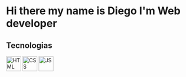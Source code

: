 <h1>Hi there my name is Diego I'm Web developer
    <h2  display: "inline-block">Tecnologias</h2>
        <img src="https://cdn-icons-png.flaticon.com/128/5968/5968267.png" alt="HTML" width="40" height="40">
        <img src="https://cdn-icons-png.flaticon.com/128/5968/5968242.png" alt="CSS" width="40" height="40">
        <img src="https://cdn-icons-png.flaticon.com/128/5968/5968292.png" alt="JS" width="40" height="40">

   





